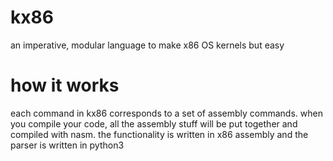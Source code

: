 # kx86
an imperative, modular language to make x86 OS kernels but easy
# how it works
each command in kx86 corresponds to a set of assembly commands. when you compile your code, all the assembly stuff will be put together and compiled with nasm. the functionality is written in x86 assembly and the parser is written in python3
